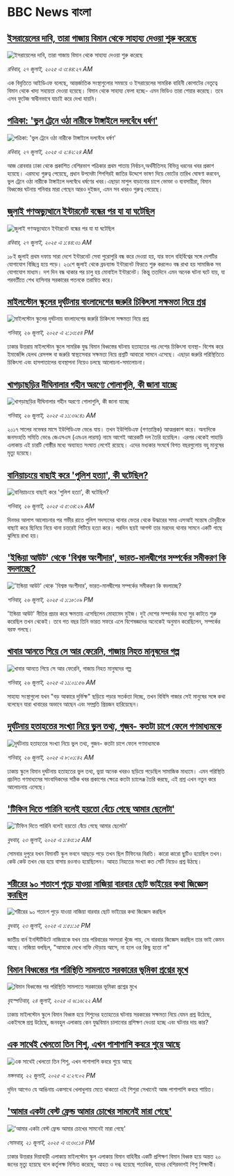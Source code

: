 # BBC News বাংলা## [ইসরায়েলের দাবি, তারা গাজায় বিমান থেকে সাহায্য দেওয়া শুরু করেছে](https://www.bbc.com/bengali/articles/c620rl52ylgo?at_campaign=githubrss)![ইসরায়েলের দাবি, তারা গাজায় বিমান থেকে সাহায্য দেওয়া শুরু করেছে](https://ichef.bbci.co.uk/ace/ws/240/cpsprodpb/2800/live/72a1c0c0-6a95-11f0-8dbd-f3d32ebd3327.jpg)_রবিবার, ২৭ জুলাই, ২০২৫ এ ৩:৪৪:২৭ AM_এক বিবৃতিতে আইডিএফ বলেছে, আন্তর্জাতিক সংস্থাগুলোর সমন্বয়ে ও ইসরায়েলের সামরিক বাহিনী কোগাটের নেতৃত্বে বিমান থেকে খাদ্য সহায়তা দেওয়া হয়েছে। বিমান থেকে সাহায্য ফেলা হচ্ছে- এমন ভিডিও তারা শেয়ার করেছে। তবে এসব ফুটেজ স্বাধীনভাবে যাচাই করে দেখা যায়নি।## [পত্রিকা: 'ভুল ট্রেনে ওঠা নারীকে টাঙ্গাইলে দলবেঁধে ধর্ষণ'](https://www.bbc.com/bengali/articles/ce93z43mv1ro?at_campaign=githubrss)![পত্রিকা: 'ভুল ট্রেনে ওঠা নারীকে টাঙ্গাইলে দলবেঁধে ধর্ষণ'](https://ichef.bbci.co.uk/ace/ws/240/cpsprodpb/6989/live/b5e1f4b0-6a8e-11f0-894c-b3ab3969c947.jpg)_রবিবার, ২৭ জুলাই, ২০২৫ এ ২:৪২:২৪ AM_আজ রোববার ঢাকা থেকে প্রকাশিত বেশিরভাগ পত্রিকার প্রথম পাতায় নির্বাচন,অর্থনীতিসহ বিভিন্ন ধরনের খবর প্রকাশ হয়েছে। এরমধ্যে গুরুত্ব পেয়েছে, প্রধান উপদেষ্টা শিগগিরই জাতির উদ্দেশে ভাষণ দিয়ে ভোটের তারিখ ঘোষণা করবেন, ভুল ট্রেনে ওঠা নারীকে টাঙ্গাইলে দলবেঁধে ধর্ষণের খবর।এছাড়া মাশুল বাড়ানোর চাপে ভোক্তা ও ব্যবসায়ীরা, বিমান বিধ্বস্তের ঘটনায় শনিবার মারা গেছেন আরও দুইজন, এমন সব খবরও গুরুত্ব পেয়েছে।## [জুলাই গণঅভ্যুত্থানে ইন্টারনেট বন্ধের পর যা যা ঘটেছিল](https://www.bbc.com/bengali/articles/cqle3210n9ko?at_campaign=githubrss)![জুলাই গণঅভ্যুত্থানে ইন্টারনেট বন্ধের পর যা যা ঘটেছিল](https://ichef.bbci.co.uk/ace/ws/240/cpsprodpb/3eb1/live/2986d890-6a26-11f0-89ea-4d6f9851f623.jpg)_রবিবার, ২৭ জুলাই, ২০২৫ এ ১:৪৪:৩১ AM_১৮ই জুলাই প্রথম দফায় সারা দেশে ইন্টারনেট সেবা পুরোপুরি বন্ধ করে দেওয়া হয়, যার ফলে বহির্বিশ্বের সঙ্গে দেশটির যোগাযোগ বিচ্ছিন্ন হয়ে পড়ে। ২৩শে জুলাই থেকে ব্রডব্যান্ড ইন্টারনেট ফিরতে শুরু করলেও বন্ধ রাখা হয় সামাজিক সব যোগাযোগ মাধ্যম। দশ দিন বন্ধ থাকার পর চালু হয় মোবাইল ইন্টারনেট। কিন্তু ততদিনে এমন অনেক ঘটনা ঘটে যায়, যা পরবর্তীতে শেখ হাসিনার সরকারের পতনকে তরান্বিত করে।## [মাইলস্টোন স্কুলের দুর্ঘটনায় বাংলাদেশের জরুরি চিকিৎসা সক্ষমতা নিয়ে প্রশ্ন ](https://www.bbc.com/bengali/articles/c89e9nnlke4o?at_campaign=githubrss)![মাইলস্টোন স্কুলের দুর্ঘটনায় বাংলাদেশের জরুরি চিকিৎসা সক্ষমতা নিয়ে প্রশ্ন ](https://ichef.bbci.co.uk/ace/ws/240/cpsprodpb/e3ca/live/9ec90dd0-6972-11f0-ba8e-91d56f9acc4a.jpg)_শনিবার, ২৬ জুলাই, ২০২৫ এ ২:১৩:৫৪ PM_ঢাকার উত্তরায় মাইলস্টোন স্কুলে সামরিক যুদ্ধ বিমান বিধ্বস্তের ঘটনায় হতাহতের পর দেশের চিকিৎসা ব্যবস্থা- বিশেষ করে ইমার্জেন্সি হেলথ রেসপন্স বা জরুরি স্বাস্থ্যসেবার সক্ষমতা নিয়ে প্রশ্নটি আবারো সামনে এসেছে। এছাড়া জরুরি পরিস্থিতিতে চিকিৎসা এবং হাসপাতালের ব্যবস্থাপনা নিয়েও চলছে আলোচনা-সমালোচনা।## [খাগড়াছড়ির দীঘিনালার গহীন অরণ্যে গোলাগুলি, কী জানা যাচ্ছে](https://www.bbc.com/bengali/articles/c8depg7l8yeo?at_campaign=githubrss)![খাগড়াছড়ির দীঘিনালার গহীন অরণ্যে গোলাগুলি, কী জানা যাচ্ছে](https://ichef.bbci.co.uk/ace/ws/240/cpsprodpb/9ed7/live/4dc43d20-6a11-11f0-8795-f17939c3bf5f.jpg)_শনিবার, ২৬ জুলাই, ২০২৫ এ ১১:৩৯:৪১ AM_২০১৭ সালের নভেম্বর মাসে ইউপিডিএফ ভেঙে যায়। তখন ইউপিডিএফ (গণতান্ত্রিক) আত্মপ্রকাশ করে। অন্যদিকে জনসংহতি সমিতি ভেঙে জেএসএস (এমএন লারমা) নামে আগেই আরেকটি দল তৈরি হয়েছিল। এরপর থেকেই পাহাড়ি এলাকায় এই চারটি গোষ্ঠীর মধ্যে অব্যাহত সংঘাত লেগেই রয়েছে। এদের মধ্যকার সংঘর্ষে বিগত বছরগুলোয় বহু মানুষের মৃত্যু হয়েছে।## [বানিয়াচংয়ে বাছাই করে 'পুলিশ হত্যা', কী ঘটেছিল?](https://www.bbc.com/bengali/articles/cpwqwq572wro?at_campaign=githubrss)![বানিয়াচংয়ে বাছাই করে 'পুলিশ হত্যা', কী ঘটেছিল?](https://ichef.bbci.co.uk/ace/ws/240/cpsprodpb/fe10/live/744c4290-68cb-11f0-8dbd-f3d32ebd3327.jpg)_শনিবার, ২৬ জুলাই, ২০২৫ এ ৫:৩৪:২৯ AM_দিনভর আলাপ আলোচনার পর গভীর রাতে পুলিশ সদস্যদের থানার ভেতর থেকে উদ্ধারের সময় এসআই সন্তোষ চৌধুরীকে বাছাই করে ছিনিয়ে নিয়ে থানা চত্তরেই পিটিয়ে হত্যা করে। পরদিন ছয়ই আগস্ট তার মরদেহ থানার সামনে একটি গাছে ঝুলিয়ে রাখা হয়।## ['ইন্ডিয়া আউট' থেকে 'বিশ্বস্ত অংশীদার', ভারত-মালদ্বীপের সম্পর্কের সমীকরণ কি বদলাচ্ছে?](https://www.bbc.com/bengali/articles/c62n4zp32eeo?at_campaign=githubrss)!['ইন্ডিয়া আউট' থেকে 'বিশ্বস্ত অংশীদার', ভারত-মালদ্বীপের সম্পর্কের সমীকরণ কি বদলাচ্ছে?](https://ichef.bbci.co.uk/ace/ws/240/cpsprodpb/d900/live/5f462300-6a08-11f0-8795-f17939c3bf5f.jpg)_শনিবার, ২৬ জুলাই, ২০২৫ এ ১:১৮:০৯ PM_'ইন্ডিয়া আউট' নীতির প্রচার করে ক্ষমতায় এসেছিলেন মোহামেদ মুইজ। দুই দেশের সম্পর্কের মধ্যে সুর কাটতে শুরু করেছিল তখন থেকেই। তবে গত বছর তিনি ভারত সফরে এলে বিশেষজ্ঞদের অনেকেই অনুমান করেছিলেন, সম্পর্কের বরফ গলছে।## [খাবার আনতে গিয়ে সে আর ফেরেনি, গাজায় নিহত মানুষদের গল্প](https://www.bbc.com/bengali/articles/c9qyg45qjl3o?at_campaign=githubrss)![খাবার আনতে গিয়ে সে আর ফেরেনি, গাজায় নিহত মানুষদের গল্প](https://ichef.bbci.co.uk/ace/ws/240/cpsprodpb/ba26/live/16e0b770-6a02-11f0-8dbd-f3d32ebd3327.jpg)_শনিবার, ২৬ জুলাই, ২০২৫ এ ১১:০১:৫৬ AM_সাহায্য সংস্থাগুলো যখন "বড় আকারে দুর্ভিক্ষ" ছড়িয়ে পড়ার সতর্কতা দিচ্ছে, তখন বিবিসি গাজার সেই মানুষের সঙ্গে কথা বলেছেন যারা খাবারের অভাবে আছেন এবং সম্প্রতি প্রিয়জন হারিয়েছেন।## [দুর্ঘটনায় হতাহতের সংখ্যা নিয়ে ভুল তথ্য, গুজব- কতটা চাপে ফেলে গণমাধ্যমকে](https://www.bbc.com/bengali/articles/ce3n3lqgl0xo?at_campaign=githubrss)![দুর্ঘটনায় হতাহতের সংখ্যা নিয়ে ভুল তথ্য, গুজব- কতটা চাপে ফেলে গণমাধ্যমকে](https://ichef.bbci.co.uk/ace/ws/240/cpsprodpb/6b2b/live/a99fff20-689b-11f0-8dbd-f3d32ebd3327.jpg)_শনিবার, ২৬ জুলাই, ২০২৫ এ ৮:০১:৪২ AM_ঢাকায় স্কুলে বিমান দুর্ঘটনায় হতাহতের ভুল তথ্য, ভুয়া অনেক খবরও ছড়িয়ে পড়েছিল সামাজিক মাধ্যমে। এমন পরিস্থিতি প্রচলিত গণমাধ্যমের সাংবাদিকদের সঠিক খবর প্রকাশের ক্ষেত্রে কতটা চ্যালেঞ্জ তৈরি করছে, এই প্রশ্ন এখন নতুন করে আলোচনায় এসেছে।## ['টিফিন দিতে পারিনি বলেই হয়তো বেঁচে গেছে আমার ছেলেটা'](https://www.bbc.com/bengali/articles/c07d4n1vxl1o?at_campaign=githubrss)!['টিফিন দিতে পারিনি বলেই হয়তো বেঁচে গেছে আমার ছেলেটা'](https://ichef.bbci.co.uk/ace/ws/240/cpsprodpb/34db/live/480665e0-670d-11f0-97e0-491eb8268629.jpg)_বুধবার, ২৩ জুলাই, ২০২৫ এ ১:৪৩:১৫ AM_সোমবার দুপুরে যখন বিমানটি স্কুল ভবনে আছড়ে পড়ে তখন ছিল টিফিনের বিরতি। কারো কারো ছুটিও হয়েছিল তখন। কেউ কেউ তখন বের হয়ে বাসায় রওনাও হয়েছিলেন। আহত নিহতের সংখ্যা কত সেটি নিয়েও প্রশ্ন উঠছে।## [শরীরের ৯০ শতাংশ পুড়ে যাওয়া নাজিয়া বারবার ছোট ভাইয়ের কথা জিজ্ঞেস করছিল](https://www.bbc.com/bengali/articles/cg75lydvjj4o?at_campaign=githubrss)![শরীরের ৯০ শতাংশ পুড়ে যাওয়া নাজিয়া বারবার ছোট ভাইয়ের কথা জিজ্ঞেস করছিল](https://ichef.bbci.co.uk/ace/ws/240/cpsprodpb/de08/live/5b08d890-67c5-11f0-bdb3-2fec70b719ae.jpg)_বুধবার, ২৩ জুলাই, ২০২৫ এ ১:৫১:১৫ PM_জাতীয় বার্ন ইনস্টিটিউটে নাজিয়াকে যখন তার পরিবারের সদস্যরা খুঁজে পায়, সে বারবার জিজ্ঞেস করছিল তার ভাই কেমন আছে। নাজিয়া বলছিল, "আমাকে দেখে নাফি দৌড়ায় আসে, না হলে ওর কিছু হতো না"## [বিমান বিধ্বস্তের পর পরিস্থিতি সামলাতে সরকারের ভূমিকা প্রশ্নের মুখে](https://www.bbc.com/bengali/articles/cp3le0l82eko?at_campaign=githubrss)![বিমান বিধ্বস্তের পর পরিস্থিতি সামলাতে সরকারের ভূমিকা প্রশ্নের মুখে](https://ichef.bbci.co.uk/ace/ws/240/cpsprodpb/4b48/live/726de4b0-6812-11f0-89ea-4d6f9851f623.jpg)_বৃহস্পতিবার, ২৪ জুলাই, ২০২৫ এ ৬:১৬:২২ AM_ঢাকায় মাইলস্টোন স্কুলে বিমান বিধ্বস্ত হয়ে শিশুদের হতাহতের ঘটনায় সরকারের সক্ষমতা নিয়ে যেমন প্রশ্ন উঠেছে, একইসঙ্গে প্রশ্ন উঠেছে, জনবহুল এলাকায় কেন যুদ্ধবিমান চালানোর প্রশিক্ষণ দেওয়া হচ্ছে এবং ঘটনার দায় কার?## [এক সাথেই খেলতো তিন শিশু, এখন পাশাপাশি কবরে শুয়ে আছে](https://www.bbc.com/bengali/articles/c75r2n3gwr9o?at_campaign=githubrss)![এক সাথেই খেলতো তিন শিশু, এখন পাশাপাশি কবরে শুয়ে আছে](https://ichef.bbci.co.uk/ace/ws/240/cpsprodpb/fb31/live/e29d7c60-6703-11f0-8dbd-f3d32ebd3327.jpg)_মঙ্গলবার, ২২ জুলাই, ২০২৫ এ ২:২৭:০২ PM_দুদিন আগেও যে আঙিনায় একসাথে খেলাধুলায় মেতে থাকতো এই শিশুরা সেখানেই আজ পাশাপাশি কবরে শায়িত।## ['আমার একটা বেস্ট ফ্রেন্ড আমার চোখের সামনেই মারা গেছে'](https://www.bbc.com/bengali/articles/cdjxv2me41no?at_campaign=githubrss)!['আমার একটা বেস্ট ফ্রেন্ড আমার চোখের সামনেই মারা গেছে'](https://ichef.bbci.co.uk/ace/ws/240/cpsprodpb/da06/live/5342e3e0-6643-11f0-af20-030418be2ca5.jpg)_সোমবার, ২১ জুলাই, ২০২৫ এ ৩:৩০:১৪ PM_ঢাকার উত্তরার দিয়াবাড়ী এলাকায় মাইলস্টোন স্কুল এলাকায় বিমান বাহিনীর একটি প্রশিক্ষণ বিমান বিধ্বস্ত হয়ে অন্তত ২০ জনের মৃত্যু হয়েছে বলে কর্তৃপক্ষ নিশ্চিত করেছে, আহত ও দগ্ধ হয়েছে শতাধিক, যাদের বেশিরভাগই শিশু শিক্ষার্থী।